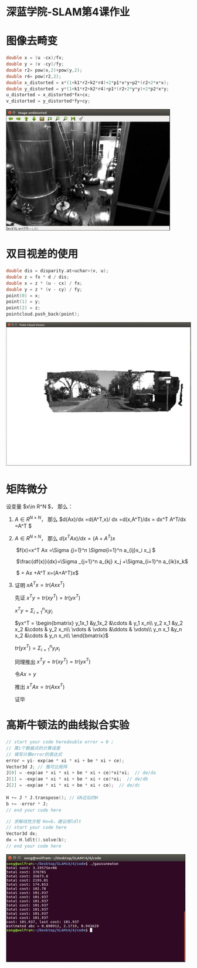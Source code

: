 # 深蓝学院-SLAM第4课作业

# 图像去畸变

```cpp
double x = (u -cx)/fx;
double y = (v -cy)/fy;
double r2= pow(x,2)+pow(y,2);
double r4= pow(r2,2);
double x_distorted = x*(1+k1*r2+k2*r4)+2*p1*x*y+p2*(r2+2*x*x);
double y_distorted = y*(1+k1*r2+k2*r4)+p1*(r2+2*y*y)+2*p2*x*y;
u_distorted = x_distorted*fx+cx;
v_distorted = y_distorted*fy+cy;
```

![](img/4_undistorted.jpg)



# 双目视差的使用

```cpp
double dis = disparity.at<uchar>(v, u);
double z = fx * d / dis;
double x = z * (u - cx) / fx;
double y = z * (v - cy) / fy;
point(0) = x;
point(1) = y;
point(2) = z;
pointcloud.push_back(point);
```

![](img/4_pcl.jpg)



# 矩阵微分

设变量 $x\in R^N $， 那么：

1. $A\in R^{N\times N}$， 那么 $d(Ax)/dx =d(A^T,x)/ dx =d(x,A^T)/dx = dx^T A^T/dx =A^T $

2. $A\in R^{N\times N}$， 那么 $d(x^T Ax)/dx =(A+A^T)x$

   ​	$f(x)=x^T Ax =\Sigma _{j=1}^n \Sigma_{i=1}^n a_{ij}x_i x_j $

   ​	$\frac{df(x)}{dx}=\Sigma _{j=1}^n a_{kj} x_j +\Sigma_{i=1}^n a_{ik}x_k$

   ​	$ = Ax +A^T x=(A+A^T)x$

3. 证明 $xA^T x=tr(Axx^T)$

   先证 $x^T y =tr(xy^T) = tr(yx^T)$

   $x^T y  = \Sigma _{i=1}^n x_i y_i$

   $yx^T = \begin{bmatrix} y_1x_1 &y_1x_2 &\cdots & y_1 x_n\\  y_2 x_1 &y_2 x_2 &\cdots & y_2  x_n\\  \vdots & \vdots &\ddots & \vdots\\  y_n x_1 &y_n x_2 &\cdots & y_n  x_n\\  \end{bmatrix}$

   $tr(yx^T) = \Sigma _{i=1}^n y_i x_i$

   同理推出 $x^T y =tr(xy^T) = tr(yx^T)$

   令$Ax = y$

   推出 $x^T Ax=tr(Axx^T)$

   证毕

# 高斯牛顿法的曲线拟合实验

```cpp
// start your code heredouble error = 0 ;
// 第i个数据点的计算误差
// 填写计算error的表达式
error = yi- exp(ae * xi * xi + be * xi + ce);
Vector3d J; // 雅可比矩阵
J[0] = -exp(ae * xi * xi + be * xi + ce)*xi*xi;  // de/da
J[1] = -exp(ae * xi * xi + be * xi + ce)*xi;  // de/db
J[2] = -exp(ae * xi * xi + be * xi + ce);  // de/dc

H += J * J.transpose(); // GN近似的H
b += -error * J;
// end your code here
```



```cpp
// 求解线性方程 Hx=b，建议用ldlt
// start your code here
Vector3d dx;
dx = H.ldlt().solve(b);
// end your code here
```



![](img/4_ldlt.jpg)